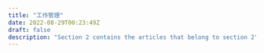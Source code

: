```yaml
---
title: "工作管理"
date: 2022-08-29T00:23:49Z
draft: false
description: "Section 2 contains the articles that belong to section 2"
---
```


